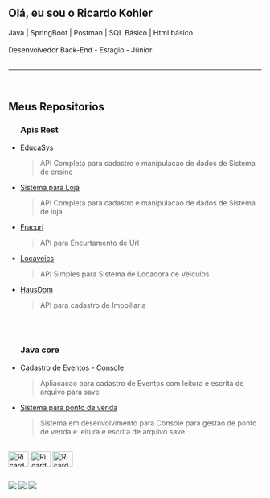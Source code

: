 ## Olá, eu sou o Ricardo Kohler 
 Java | SpringBoot | Postman | SQL Básico | Html básico<br><br> Desenvolvedor Back-End - Estagio - Júnior<br><br><hr><br><H2>Meus Repositorios</H2><ul><H3> Apis Rest </H3><li><a href="https://github.com/Ricardokohler/EducaSys">EducaSys</a><blockquote>API Completa para cadastro e manipulacao de dados de Sistema de ensino</blockquote></li>
<li><a href="https://github.com/Ricardokohler/sistema-loja">Sistema para Loja</a><blockquote>API Completa para cadastro e manipulacao de dados de Sistema de loja</blockquote></li><li><a href="https://github.com/Ricardokohler/Fracturl---Encurtador-de-Url">Fracurl</a><blockquote>API para Encurtamento de Url</blockquote></li><li><a href="https://github.com/Ricardokohler/LocaVeic/branches">Locaveics</a><blockquote>API Simples para Sistema de Locadora de Veiculos</blockquote></li>
<li><a href = "https://github.com/Ricardokohler/HausDom---Sistema-Imobiliaria">HausDom</a><blockquote>API para cadastro de Imobiliaria</blockquote></li>
<br><br><h3>Java core</h3><li><a href="https://github.com/Ricardokohler/CadastroEventos-Console">Cadastro de Eventos - Console</a><blockquote>Apliacacao para cadastro de Eventos com leitura e escrita de arquivo para save</blockquote></li><li><a href = "https://github.com/Ricardokohler/Sistema-Ponto-de-Venda---Console">Sistema para ponto de venda</a><blockquote>Sistema em desenvolvimento para Console para gestao de ponto de venda e leitura e escrita de arquivo save</blockquote></li>
</ul>



<div style="display: inline_block"><br>
            <img align=center alt="Ricardo-Java" height="30" width="40" src="https://cdn.jsdelivr.net/gh/devicons/devicon@latest/icons/java/java-original.svg" />
            <img align=center alt="Ricardo-Spring" height="30" width="40" src="https://cdn.jsdelivr.net/gh/devicons/devicon@latest/icons/spring/spring-original.svg" />
            <img align=center alt="Ricardo-Postman" height="30" width="40" src="https://cdn.jsdelivr.net/gh/devicons/devicon@latest/icons/postman/postman-original.svg" />
</div> 

  ##

  <div> 
  <a href="https://wa.me/5511961237444" target="_blank"><img src="https://img.shields.io/badge/WhatsApp-25D366?style=for-the-badge&logo=whatsapp&logoColor=white" target="_blank"></a>
  <a href = "mailto:ricardokohlermk@gmail.com"><img src="https://img.shields.io/badge/-Gmail-%23333?style=for-the-badge&logo=gmail&logoColor=white" target="_blank"></a>
  <a href="https://www.linkedin.com/in/ricardo-bkohler?utm_source=share&utm_campaign=share_via&utm_content=profile&utm_medium=android_ap" target="_blank"><img src="https://img.shields.io/badge/-LinkedIn-%230077B5?style=for-the-badge&logo=linkedin&logoColor=white" target="_blank"></a> 
  
</div>
            
          
